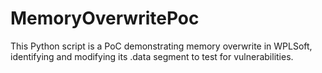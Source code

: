 # MemoryOverwritePoc
This Python script is a PoC demonstrating memory overwrite in WPLSoft, identifying and modifying its .data segment to test for vulnerabilities.
